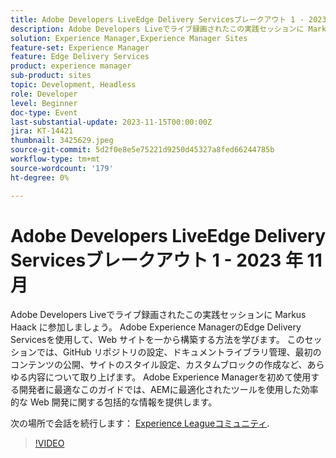 ```yaml
---
title: Adobe Developers LiveEdge Delivery Servicesブレークアウト 1 - 2023 年 11 月
description: Adobe Developers Liveでライブ録画されたこの実践セッションに Markus Haack に参加しましょう。 Adobe Experience ManagerのEdge Delivery Servicesを使用して、Web サイトを一から構築する方法を学びます。 このセッションでは、GitHub リポジトリの設定、ドキュメントライブラリ管理、最初のコンテンツの公開、サイトのスタイル設定、カスタムブロックの作成など、あらゆる内容について取り上げます。 Adobe Experience Managerを初めて使用する開発者に最適なこのガイドでは、AEMに最適化されたツールを使用した効率的な Web 開発に関する包括的な情報を提供します。
solution: Experience Manager,Experience Manager Sites
feature-set: Experience Manager
feature: Edge Delivery Services
product: experience manager
sub-product: sites
topic: Development, Headless
role: Developer
level: Beginner
doc-type: Event
last-substantial-update: 2023-11-15T00:00:00Z
jira: KT-14421
thumbnail: 3425629.jpeg
source-git-commit: 5d2f0e8e5e75221d9250d45327a8fed66244785b
workflow-type: tm+mt
source-wordcount: '179'
ht-degree: 0%

---
```



# Adobe Developers LiveEdge Delivery Servicesブレークアウト 1 - 2023 年 11 月

Adobe Developers Liveでライブ録画されたこの実践セッションに Markus Haack に参加しましょう。 Adobe Experience ManagerのEdge Delivery Servicesを使用して、Web サイトを一から構築する方法を学びます。 このセッションでは、GitHub リポジトリの設定、ドキュメントライブラリ管理、最初のコンテンツの公開、サイトのスタイル設定、カスタムブロックの作成など、あらゆる内容について取り上げます。 Adobe Experience Managerを初めて使用する開発者に最適なこのガイドでは、AEMに最適化されたツールを使用した効率的な Web 開発に関する包括的な情報を提供します。

次の場所で会話を続行します： [Experience Leagueコミュニティ](https://adobe.ly/3Q82EUF).

>[!VIDEO](https://video.tv.adobe.com/v/3425629/?learn=on)

